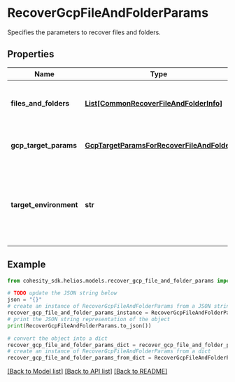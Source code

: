 # RecoverGcpFileAndFolderParams

Specifies the parameters to recover files and folders.

## Properties

Name | Type | Description | Notes
------------ | ------------- | ------------- | -------------
**files_and_folders** | [**List[CommonRecoverFileAndFolderInfo]**](CommonRecoverFileAndFolderInfo.md) | Specifies the info about the files and folders to be recovered. | 
**gcp_target_params** | [**GcpTargetParamsForRecoverFileAndFolder**](GcpTargetParamsForRecoverFileAndFolder.md) | Specifies the parameters to recover to a GCP target. | [optional] 
**target_environment** | **str** | Specifies the environment of the recovery target. The corresponding params below must be filled out. | 

## Example

```python
from cohesity_sdk.helios.models.recover_gcp_file_and_folder_params import RecoverGcpFileAndFolderParams

# TODO update the JSON string below
json = "{}"
# create an instance of RecoverGcpFileAndFolderParams from a JSON string
recover_gcp_file_and_folder_params_instance = RecoverGcpFileAndFolderParams.from_json(json)
# print the JSON string representation of the object
print(RecoverGcpFileAndFolderParams.to_json())

# convert the object into a dict
recover_gcp_file_and_folder_params_dict = recover_gcp_file_and_folder_params_instance.to_dict()
# create an instance of RecoverGcpFileAndFolderParams from a dict
recover_gcp_file_and_folder_params_from_dict = RecoverGcpFileAndFolderParams.from_dict(recover_gcp_file_and_folder_params_dict)
```
[[Back to Model list]](../README.md#documentation-for-models) [[Back to API list]](../README.md#documentation-for-api-endpoints) [[Back to README]](../README.md)


